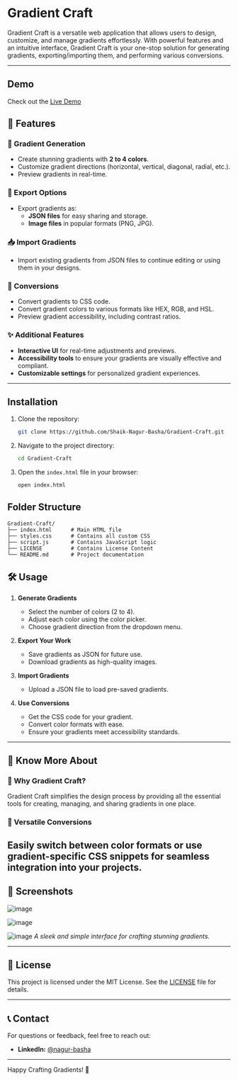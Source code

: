 # Gradient Craft

Gradient Craft is a versatile web application that allows users to design, customize, and manage gradients effortlessly. With powerful features and an intuitive interface, Gradient Craft is your one-stop solution for generating gradients, exporting/importing them, and performing various conversions.

---
## Demo

Check out the [Live Demo](https://shaik-nagur-basha.github.io/Gradient-Craft/)

## 🚀 Features

### 🎨 Gradient Generation
- Create stunning gradients with **2 to 4 colors**.
- Customize gradient directions (horizontal, vertical, diagonal, radial, etc.).
- Preview gradients in real-time.

### 📂 Export Options
- Export gradients as:
  - **JSON files** for easy sharing and storage.
  - **Image files** in popular formats (PNG, JPG).

### 📥 Import Gradients
- Import existing gradients from JSON files to continue editing or using them in your designs.

### 🔄 Conversions
- Convert gradients to CSS code.
- Convert gradient colors to various formats like HEX, RGB, and HSL.
- Preview gradient accessibility, including contrast ratios.

### ✨ Additional Features
- **Interactive UI** for real-time adjustments and previews.
- **Accessibility tools** to ensure your gradients are visually effective and compliant.
- **Customizable settings** for personalized gradient experiences.

---

## Installation

1. Clone the repository:
   ```bash
   git clone https://github.com/Shaik-Nagur-Basha/Gradient-Craft.git
   ```
2. Navigate to the project directory:
   ```bash
   cd Gradient-Craft
   ```
3. Open the `index.html` file in your browser:
   ```bash
   open index.html
   ```
   
## Folder Structure

```
Gradient-Craft/
├── index.html      # Main HTML file
├── styles.css      # Contains all custom CSS
├── script.js       # Contains JavaScript logic
├── LICENSE         # Contains License Content
└── README.md       # Project documentation
```

## 🛠 Usage

1. **Generate Gradients**  
   - Select the number of colors (2 to 4).
   - Adjust each color using the color picker.
   - Choose gradient direction from the dropdown menu.

2. **Export Your Work**  
   - Save gradients as JSON for future use.
   - Download gradients as high-quality images.

3. **Import Gradients**  
   - Upload a JSON file to load pre-saved gradients.

4. **Use Conversions**  
   - Get the CSS code for your gradient.
   - Convert color formats with ease.
   - Ensure your gradients meet accessibility standards.

---

## 🌟 Know More About

### 🤔 Why Gradient Craft?
Gradient Craft simplifies the design process by providing all the essential tools for creating, managing, and sharing gradients in one place.

### 🔄 Versatile Conversions
Easily switch between color formats or use gradient-specific CSS snippets for seamless integration into your projects.
---

## 📸 Screenshots

![image](https://github.com/user-attachments/assets/d2cc2850-5604-46f2-9da2-2e4205d7be7e)

![image](https://github.com/user-attachments/assets/b41b9828-8b4a-4303-b27d-72fe651f7c91)

![image](https://github.com/user-attachments/assets/539a5e8d-9fe2-43e9-97ec-5a023e59565e)
_A sleek and simple interface for crafting stunning gradients._

---

## 📄 License

This project is licensed under the MIT License. See the [LICENSE](LICENSE) file for details.

---

## 📞 Contact

For questions or feedback, feel free to reach out:
- **LinkedIn:** [@nagur-basha](https://linkedin.com/in/nagur-basha)

---

Happy Crafting Gradients! 🎉

